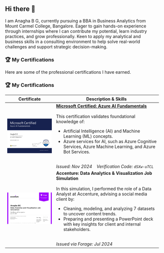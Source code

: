 ## Hi there 👋
I am Anagha B G, currently pursuing a BBA in Business Analytics from Mount Carmel College, Bangalore. 
Eager to gain hands-on experience through internships where I can contribute my potential, learn industry practices, and grow professionally.
Keen to apply my analytical and business skills in a consulting environment to help solve real-world challenges and support strategic decision-making.

<!--
**Anagha107/Anagha107** is a ✨ _special_ ✨ repository because its `README.md` (this file) appears on your GitHub profile.

Here are some ideas to get you started:

- 🔭 I’m currently working on ...
- 🌱 I’m currently learning ...
- 👯 I’m looking to collaborate on ...
- 🤔 I’m looking for help with ...
- 💬 Ask me about ...
- 📫 How to reach me: ...
- 😄 Pronouns: ...
- ⚡ Fun fact: ...
-->
### 🏆 My Certifications

Here are some of the professional certifications I have earned.

### 🏆 My Certifications

| Certificate | Description & Skills |
|:---:|---|
| <a href="http://verify.certiport.com:dSXw-uTCL"><img src="AzureAIFundamentals.pdf" alt="Azure AI Fundamentals Certificate" width="280"/></a> | **[Microsoft Certified: Azure AI Fundamentals](http://verify.certiport.com:dSXw-uTCL)**<br><br>This certification validates foundational knowledge of:<br><ul><li>Artificial Intelligence (AI) and Machine Learning (ML) concepts.</li><li>Azure services for AI, such as Azure Cognitive Services, Azure Machine Learning, and Azure Bot Services.</li></ul><br>_Issued: Nov 2024_    _Verification Code: `dSXw-uTCL`_ |
| <img src="accenture.pdf" alt="Data Analytics and Visualization Certificate" width="280"/> | **Accenture: Data Analytics & Visualization Job Simulation**<br><br>In this simulation, I performed the role of a Data Analyst at Accenture, advising a social media client by:<br><ul><li>Cleaning, modeling, and analyzing 7 datasets to uncover content trends.</li><li>Preparing and presenting a PowerPoint deck with key insights for client and internal stakeholders.</li></ul><br>_Issued via Forage: Jul 2024_ |
